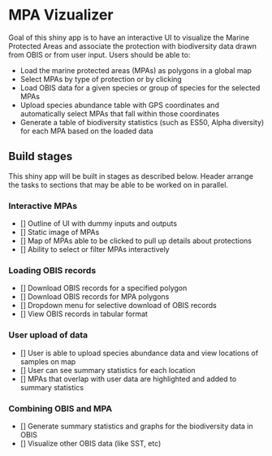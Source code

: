 # MPA Vizualizer

Goal of this shiny app is to have an interactive UI to visualize the Marine Protected Areas and associate the protection with biodiversity data drawn from OBIS or from user input. Users should be able to:

- Load the marine protected areas (MPAs) as polygons in a global map
- Select MPAs by type of protection or by clicking
- Load OBIS data for a given species or group of species for the selected MPAs
- Upload species abundance table with GPS coordinates and automatically select MPAs that fall within those coordinates
- Generate a table of biodiversity statistics (such as ES50, Alpha diversity) for each MPA based on the loaded data


## Build stages

This shiny app will be built in stages as described below. Header arrange the tasks to sections that may be able to be worked on in parallel.

### Interactive MPAs
- [] Outline of UI with dummy inputs and outputs
- [] Static image of MPAs
- [] Map of MPAs able to be clicked to pull up details about protections
- [] Ability to select or filter MPAs interactively

### Loading OBIS records
- [] Download OBIS records for a specified polygon
- [] Download OBIS records for MPA polygons
- [] Dropdown menu for selective download of OBIS records
- [] View OBIS records in tabular format

### User upload of data
- [] User is able to upload species abundance data and view locations of samples on map
- [] User can see summary statistics for each location
- [] MPAs that overlap with user data are highlighted and added to summary statistics

### Combining OBIS and MPA
- [] Generate summary statistics and graphs for the biodiversity data in OBIS
- [] Visualize other OBIS data (like SST,  etc)